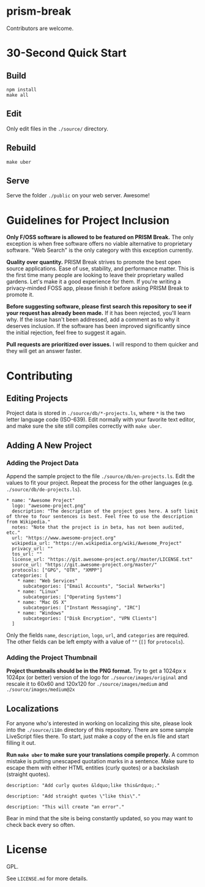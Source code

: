 # prism-break

Contributors are welcome.

# 30-Second Quick Start

## Build

    npm install
    make all

## Edit

Only edit files in the `./source/` directory.

## Rebuild

    make uber

## Serve

Serve the folder `./public` on your web server. Awesome!

# Guidelines for Project Inclusion

**Only F/OSS software is allowed to be featured on PRISM Break.** The only exception is when free software offers no viable alternative to proprietary software. "Web Search" is the only category with this exception currently.

**Quality over quantity.** PRISM Break strives to promote the best open source applications. Ease of use, stability, and performance matter. This is the first time many people are looking to leave their proprietary walled gardens. Let's make it a good experience for them. If you're writing a privacy-minded FOSS app, please finish it before asking PRISM Break to promote it.

**Before suggesting software, please first search this repository to see if your request has already been made.** If it has been rejected, you'll learn why. If the issue hasn't been addressed, add a comment as to why it deserves inclusion. If the software has been improved significantly since the initial rejection, feel free to suggest it again.

**Pull requests are prioritized over issues.** I will respond to them quicker and they will get an answer faster.

# Contributing

## Editing Projects
  
Project data is stored in `./source/db/*-projects.ls`, where `*` is the two letter language code (ISO-639). Edit normally with your favorite text editor, and make sure the site still compiles correctly with `make uber`.

## Adding A New Project

### Adding the Project Data

Append the sample project to the file `./source/db/en-projects.ls`. Edit the values to fit your project. Repeat the process for the other languages (e.g. `./source/db/de-projects.ls`).

    * name: "Awesome Project"
      logo: "awesome-project.png"
      description: "The description of the project goes here. A soft limit of three to four sentences is best. Feel free to use the description from Wikipedia."
      notes: "Note that the project is in beta, has not been audited, etc."
      url: "https://www.awesome-project.org"
      wikipedia_url: "https://en.wikipedia.org/wiki/Awesome_Project"
      privacy_url: ""
      tos_url: ""
      license_url: "https://git.awesome-project.org//master/LICENSE.txt"
      source_url: "https://git.awesome-project.org/master/"
      protocols: ["GPG", "OTR", "XMPP"]
      categories: [
        * name: "Web Services"
          subcategories: ["Email Accounts", "Social Networks"]
        * name: "Linux"
          subcategories: ["Operating Systems"]
        * name: "Mac OS X"
          subcategories: ["Instant Messaging", "IRC"]
        * name: "Windows"
          subcategories: ["Disk Encryption", "VPN Clients"]
      ]

Only the fields `name`, `description`, `logo`, `url`, and `categories` are required. The other fields can be left empty with a value of `""` (`[]` for `protocols`).

### Adding the Project Thumbnail

**Project thumbnails should be in the PNG format.** Try to get a 1024px x 1024px (or better) version of the logo for `./source/images/original` and rescale it to 60x60 and 120x120 for `./source/images/medium` and `./source/images/medium@2x`

## Localizations

For anyone who's interested in working on localizing this site, please look into the `./source/i18n` directory of this repository. There are some sample LiveScript files there. To start, just make a copy of the en.ls file and start filling it out.

**Run `make uber` to make sure your translations compile properly.** A common mistake is putting unescaped quotation marks in a sentence. Make sure to escape them with either HTML entities (curly quotes) or a backslash (straight quotes).

    description: "Add curly quotes &ldquo;like this&rdquo;."

    description: "Add straight quotes \"like this\"."

    description: "This will create "an error"."

Bear in mind that the site is being constantly updated, so you may want to check back every so often.

# License

GPL.

See `LICENSE.md` for more details.
